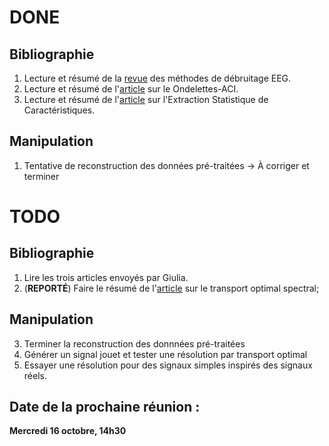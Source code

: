 # DONE

## Bibliographie

1. Lecture et résumé de la [revue](https://pdfs.semanticscholar.org/5fd1/00cd6261e11760fe3b4009b9f686c397cae7.pdf) des méthodes de débruitage EEG.
2. Lecture et résumé de l'[article](https://ieeexplore.ieee.org/stamp/stamp.jsp?tp=&arnumber=7993455) sur le Ondelettes-ACI.
3. Lecture et résumé de l'[article](https://www.ncbi.nlm.nih.gov/pmc/articles/PMC3254729/pdf/nihms333200.pdf) sur l'Extraction Statistique de Caractéristiques.

## Manipulation

1. Tentative de reconstruction des données pré-traitées
    -> À corriger et terminer

# TODO

## Bibliographie

1. Lire les trois articles envoyés par Giulia.
2. (**REPORTÉ**) Faire le résumé de l'[article](https://arxiv.org/abs/1609.09799) sur le transport optimal spectral;

## Manipulation

3. Terminer la reconstruction des donnnées pré-traitées
4. Générer un signal jouet et tester une résolution par transport optimal
5. Essayer une résolution pour des signaux simples inspirés des signaux réels.

## Date de la prochaine réunion :
**Mercredi 16 octobre, 14h30**
